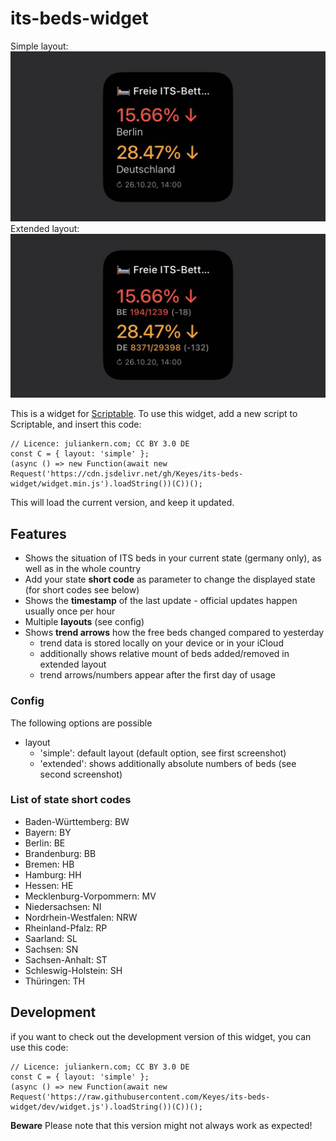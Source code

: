 # its-beds-widget

Simple layout:
![Screenshot](screenshot.jpg "New Screenshot")
Extended layout:
![Extended Screenshot](screenshot_extended.jpg "Extended Screenshot")

This is a widget for [Scriptable](https://scriptable.app). To use this widget, add a new script to Scriptable, and insert this code:

```
// Licence: juliankern.com; CC BY 3.0 DE
const C = { layout: 'simple' };
(async () => new Function(await new Request('https://cdn.jsdelivr.net/gh/Keyes/its-beds-widget/widget.min.js').loadString())(C))();
```

This will load the current version, and keep it updated.

## Features
- Shows the situation of ITS beds in your current state (germany only), as well as in the whole country
- Add your state **short code** as parameter to change the displayed state (for short codes see below)
- Shows the **timestamp** of the last update - official updates happen usually once per hour 
- Multiple **layouts** (see config)
- Shows **trend arrows** how the free beds changed compared to yesterday
    - trend data is stored locally on your device or in your iCloud
    - additionally shows relative mount of beds added/removed in extended layout
    - trend arrows/numbers appear after the first day of usage

### Config
The following options are possible
- layout
    - 'simple': default layout (default option, see first screenshot)
    - 'extended': shows additionally absolute numbers of beds (see second screenshot)

### List of state short codes
- Baden-Württemberg: BW
- Bayern: BY
- Berlin: BE
- Brandenburg: BB
- Bremen: HB
- Hamburg: HH
- Hessen: HE
- Mecklenburg-Vorpommern: MV
- Niedersachsen: NI
- Nordrhein-Westfalen: NRW
- Rheinland-Pfalz: RP
- Saarland: SL
- Sachsen: SN
- Sachsen-Anhalt: ST
- Schleswig-Holstein: SH
- Thüringen: TH

## Development
if you want to check out the development version of this widget, you can use this code: 
```
// Licence: juliankern.com; CC BY 3.0 DE
const C = { layout: 'simple' };
(async () => new Function(await new Request('https://raw.githubusercontent.com/Keyes/its-beds-widget/dev/widget.js').loadString())(C))();
```
**Beware** Please note that this version might not always work as expected!
